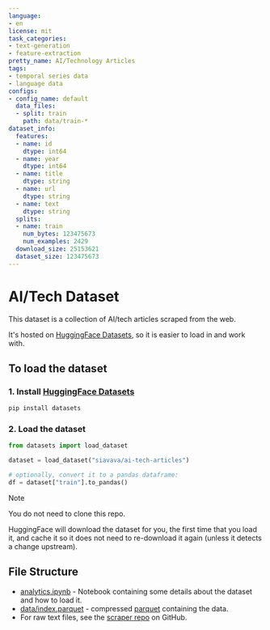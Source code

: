 ```yaml
---
language:
- en
license: mit
task_categories:
- text-generation
- feature-extraction
pretty_name: AI/Technology Articles
tags:
- temporal series data
- language data
configs:
- config_name: default
  data_files:
  - split: train
    path: data/train-*
dataset_info:
  features:
  - name: id
    dtype: int64
  - name: year
    dtype: int64
  - name: title
    dtype: string
  - name: url
    dtype: string
  - name: text
    dtype: string
  splits:
  - name: train
    num_bytes: 123475673
    num_examples: 2429
  download_size: 25153621
  dataset_size: 123475673
---
```


# AI/Tech Dataset

This dataset is a collection of AI/tech articles scraped from the web.

It's hosted on [HuggingFace Datasets](https://huggingface.co/datasets/siavava/ai-tech-articles), so it is easier to load in and work with.

## To load the dataset

### 1. Install [HuggingFace Datasets](https://huggingface.co/docs/datasets/installation.html)

```bash
pip install datasets
```

### 2. Load the dataset

```python
from datasets import load_dataset

dataset = load_dataset("siavava/ai-tech-articles")

# optionally, convert it to a pandas dataframe:
df = dataset["train"].to_pandas()
```

> [!NOTE]
> You do not need to clone this repo.
>
> HuggingFace will download the dataset for you, the first time that you load it,
> and cache it so it does not need to re-download it again
> (unless it detects a change upstream).

## File Structure

- [analytics.ipynb](analytics.ipynb) - Notebook containing some details about the dataset and how to load it.
- [data/index.parquet](./index.csv) - compressed [parquet](https://www.databricks.com/glossary/what-is-parquet) containing the data.
- For raw text files, see the [scraper repo](https://github.com/siavava/scrape.hs) on GitHub.
